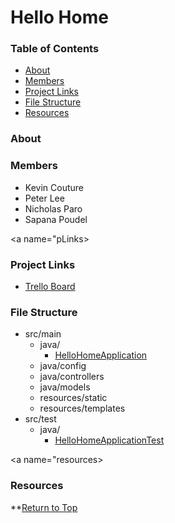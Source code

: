 <a name="top"></a>
# Hello Home

### Table of Contents
* [About](#about)
* [Members](#members)
* [Project Links](#pLinks)
* [File Structure](#files)
* [Resources](#resources)

<a name="about"></a>
### About


<a name="members"></a>
### Members
* Kevin Couture
* Peter Lee
* Nicholas Paro
* Sapana Poudel

<a name="pLinks></a>
### Project Links
* [Trello Board](https://trello.com/b/FJsnmXIV/kenipesa)

<a name="files"></a>
### File Structure
* src/main
  * java/
    * [HelloHomeApplication](./src/main/java/com/kenipesa/helloHome/HelloHomeApplication.java)
  * java/config
  * java/controllers
  * java/models
  * resources/static
  * resources/templates
* src/test
  * java/
    * [HelloHomeApplicationTest](./src/test/java/com/kenipesa/helloHome/HelloHomeApplicationTest.java)

<a name="resources></a>
### Resources


**[Return to Top](#top)